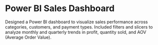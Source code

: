 # Power BI Sales Dashboard
Designed a Power BI dashboard to visualize sales performance across categories, customers, and payment types. Included filters and slicers to analyze monthly and quarterly trends in profit, quantity sold, and AOV (Average Order Value).
